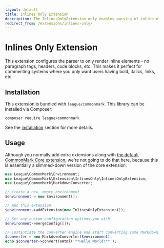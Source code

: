 ```yaml
---
layout: default
title: Inlines Only Extension
description: The InlinesOnlyExtension only enables parsing of inline elements
redirect_from: /extensions/inlines-only/
---
```


# Inlines Only Extension

This extension configures the parser to only render inline elements - no paragraph tags, headers, code blocks, etc.  This makes it perfect for commenting systems where you only want users having bold, italics, links, etc.

## Installation

This extension is bundled with `league/commonmark`. This library can be installed via Composer:

```bash
composer require league/commonmark
```

See the [installation](/1.6/installation/) section for more details.

## Usage

Although you normally add extra extensions along with [the default CommonMark Core extension](/1.6/extensions/commonmark/), we're not going to do that here, because this is essentially a slimmed-down version of the core extension:

```php
use League\CommonMark\Environment;
use League\CommonMark\Extension\InlinesOnly\InlinesOnlyExtension;
use League\CommonMark\MarkdownConverter;

// Create a new, empty environment
$environment = new Environment();

// Add this extension
$environment->addExtension(new InlinesOnlyExtension());

// Set any custom configuration options you wish
$environment->mergeConfig([]);

// Instantiate the converter engine and start converting some Markdown!
$converter = new MarkdownConverter($environment);
echo $converter->convertToHtml('**Hello World!**');
```
